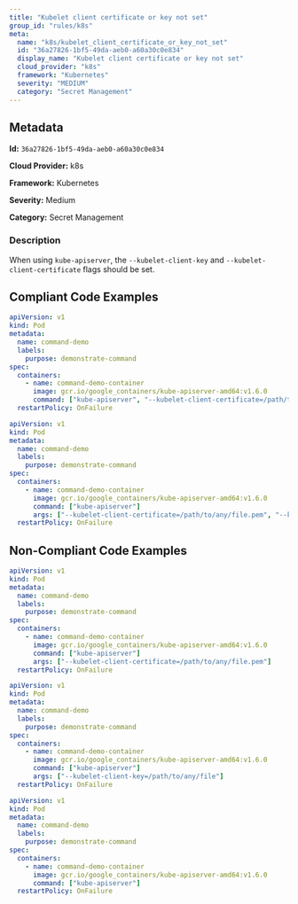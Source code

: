 ```yaml
---
title: "Kubelet client certificate or key not set"
group_id: "rules/k8s"
meta:
  name: "k8s/kubelet_client_certificate_or_key_not_set"
  id: "36a27826-1bf5-49da-aeb0-a60a30c0e834"
  display_name: "Kubelet client certificate or key not set"
  cloud_provider: "k8s"
  framework: "Kubernetes"
  severity: "MEDIUM"
  category: "Secret Management"
---
```

## Metadata

**Id:** `36a27826-1bf5-49da-aeb0-a60a30c0e834`

**Cloud Provider:** k8s

**Framework:** Kubernetes

**Severity:** Medium

**Category:** Secret Management

### Description

 When using `kube-apiserver`, the `--kubelet-client-key` and `--kubelet-client-certificate` flags should be set.


## Compliant Code Examples
```yaml
apiVersion: v1
kind: Pod
metadata:
  name: command-demo
  labels:
    purpose: demonstrate-command
spec:
  containers:
    - name: command-demo-container
      image: gcr.io/google_containers/kube-apiserver-amd64:v1.6.0
      command: ["kube-apiserver", "--kubelet-client-certificate=/path/to/any/file.pem", "--kubelet-client-key=/path/to/any/file2.pem"]
  restartPolicy: OnFailure

```

```yaml
apiVersion: v1
kind: Pod
metadata:
  name: command-demo
  labels:
    purpose: demonstrate-command
spec:
  containers:
    - name: command-demo-container
      image: gcr.io/google_containers/kube-apiserver-amd64:v1.6.0
      command: ["kube-apiserver"]
      args: ["--kubelet-client-certificate=/path/to/any/file.pem", "--kubelet-client-key=/path/to/any/file2"]
  restartPolicy: OnFailure

```
## Non-Compliant Code Examples
```yaml
apiVersion: v1
kind: Pod
metadata:
  name: command-demo
  labels:
    purpose: demonstrate-command
spec:
  containers:
    - name: command-demo-container
      image: gcr.io/google_containers/kube-apiserver-amd64:v1.6.0
      command: ["kube-apiserver"]
      args: ["--kubelet-client-certificate=/path/to/any/file.pem"]
  restartPolicy: OnFailure

```

```yaml
apiVersion: v1
kind: Pod
metadata:
  name: command-demo
  labels:
    purpose: demonstrate-command
spec:
  containers:
    - name: command-demo-container
      image: gcr.io/google_containers/kube-apiserver-amd64:v1.6.0
      command: ["kube-apiserver"]
      args: ["--kubelet-client-key=/path/to/any/file"]
  restartPolicy: OnFailure

```

```yaml
apiVersion: v1
kind: Pod
metadata:
  name: command-demo
  labels:
    purpose: demonstrate-command
spec:
  containers:
    - name: command-demo-container
      image: gcr.io/google_containers/kube-apiserver-amd64:v1.6.0
      command: ["kube-apiserver"]
  restartPolicy: OnFailure

```